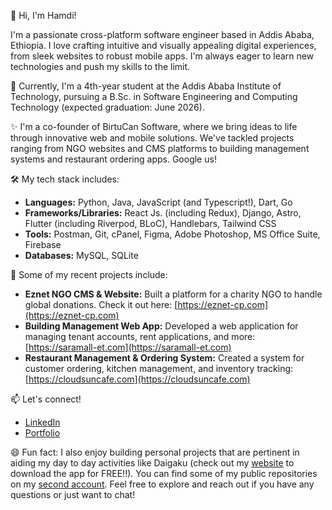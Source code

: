👋 Hi, I'm Hamdi!

I'm a passionate cross-platform software engineer based in Addis Ababa, Ethiopia. I love crafting intuitive and visually appealing digital experiences, from sleek websites to robust mobile apps.  I'm always eager to learn new technologies and push my skills to the limit.

🌱 Currently, I'm a 4th-year student at the Addis Ababa Institute of Technology, pursuing a B.Sc. in Software Engineering and Computing Technology (expected graduation: June 2026).

✨  I'm a co-founder of BirtuCan Software, where we bring ideas to life through innovative web and mobile solutions.  We've tackled projects ranging from NGO websites and CMS platforms to building management systems and restaurant ordering apps. Google us!

🛠️  My tech stack includes:

* **Languages:** Python, Java, JavaScript (and Typescript!), Dart, Go
* **Frameworks/Libraries:** React Js. (including Redux), Django, Astro, Flutter (including Riverpod, BLoC), Handlebars, Tailwind CSS
* **Tools:** Postman, Git, cPanel, Figma, Adobe Photoshop, MS Office Suite, Firebase
* **Databases:** MySQL, SQLite

🚀 Some of my recent projects include:

* **Eznet NGO CMS & Website:** Built a platform for a charity NGO to handle global donations.  Check it out here: [https://eznet-cp.com](https://eznet-cp.com)
* **Building Management Web App:** Developed a web application for managing tenant accounts, rent applications, and more: [https://saramall-et.com](https://saramall-et.com)
* **Restaurant Management & Ordering System:** Created a system for customer ordering, kitchen management, and inventory tracking: [https://cloudsuncafe.com](https://cloudsuncafe.com)

📫  Let's connect!

* [LinkedIn](https://linkedin.com/in/hamdi-mohammed-454531202)
* [Portfolio](https://stirring-tartufo-70f873.netlify.app)


😄  Fun fact: I also enjoy building personal projects that are pertinent in aiding my day to day activities like Daigaku (check out my [website](https://stirring-tartufo-70f873.netlify.app) to download the app for FREE!!).  You can find some of my public repositories on my [second account](https://github.com/hmyunis).  Feel free to explore and reach out if you have any questions or just want to chat!
